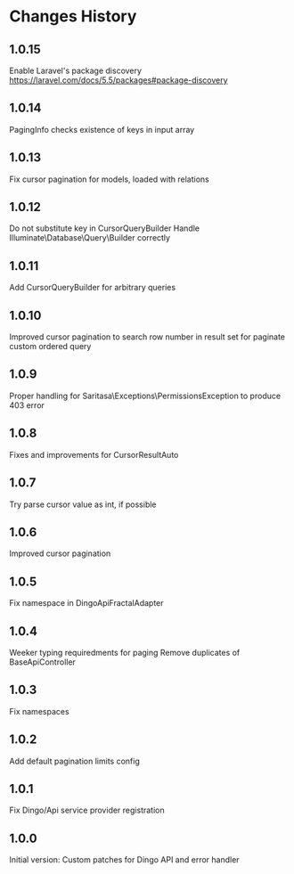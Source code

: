 # Changes History

1.0.15
------
Enable Laravel's package discovery https://laravel.com/docs/5.5/packages#package-discovery

1.0.14
------
PagingInfo checks existence of keys in input array

1.0.13
------
Fix cursor pagination for models, loaded with relations

1.0.12
------
Do not substitute key in CursorQueryBuilder
Handle Illuminate\Database\Query\Builder correctly

1.0.11
------
Add CursorQueryBuilder for arbitrary queries

1.0.10
------
Improved cursor pagination to search row number in result set for paginate custom ordered query

1.0.9
-----
Proper handling for Saritasa\Exceptions\PermissionsException to produce 403 error

1.0.8
-----
Fixes and improvements for CursorResultAuto

1.0.7
-----
Try parse cursor value as int, if possible

1.0.6
-----
Improved cursor pagination

1.0.5
-----
Fix namespace in DingoApiFractalAdapter

1.0.4
-----
Weeker typing requiredments for paging
Remove duplicates of BaseApiController

1.0.3
-----
Fix namespaces

1.0.2
-----
Add default pagination limits config

1.0.1
-----
Fix Dingo/Api service provider registration

1.0.0
-----
Initial version: Custom patches for Dingo API and error handler
